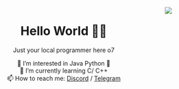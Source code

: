 <img align="right" src="https://visitor-badge.laobi.icu/badge?page_id=RealPotatoe.RealPotatoe">

<div align="center">
  <h1>Hello World 🧑‍💻</h1>
  <p>
    Just your local programmer here o7
  </p>
</div>

<p align="center">
👀 I’m interested in Java Python 🐍
<br>
🌱 I’m currently learning C/ C++
<br>
📫 How to reach me: <a href="https://discord.com/users/261489152321781761">Discord</a> / <a href="https://t.me/thepotatoe">Telegram</a>
</p>

<!--START_SECTION:waka-->
<!--END_SECTION:waka-->
